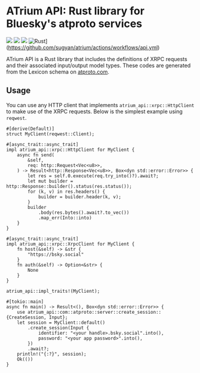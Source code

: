 # ATrium API: Rust library for Bluesky's atproto services

![](https://img.shields.io/crates/v/atrium-api)
![](https://img.shields.io/docsrs/atrium-api)
![](https://img.shields.io/crates/l/atrium-api)
![Rust](https://github.com/sugyan/atrium/actions/workflows/api.yml/badge.svg?branch=main)](https://github.com/sugyan/atrium/actions/workflows/api.yml)

ATrium API is a Rust library that includes the definitions of XRPC requests and their associated input/output model types. These codes are generated from the Lexicon schema on [atproto.com](https://atproto.com/).

## Usage

You can use any HTTP client that implements `atrium_api::xrpc::HttpClient` to make use of the XRPC requests. Below is the simplest example using `reqwest`.

```rust,ignore
#[derive(Default)]
struct MyClient(reqwest::Client);

#[async_trait::async_trait]
impl atrium_api::xrpc::HttpClient for MyClient {
    async fn send(
        &self,
        req: http::Request<Vec<u8>>,
    ) -> Result<http::Response<Vec<u8>>, Box<dyn std::error::Error>> {
        let res = self.0.execute(req.try_into()?).await?;
        let mut builder = http::Response::builder().status(res.status());
        for (k, v) in res.headers() {
            builder = builder.header(k, v);
        }
        builder
            .body(res.bytes().await?.to_vec())
            .map_err(Into::into)
    }
}

#[async_trait::async_trait]
impl atrium_api::xrpc::XrpcClient for MyClient {
    fn host(&self) -> &str {
        "https://bsky.social"
    }
    fn auth(&self) -> Option<&str> {
        None
    }
}

atrium_api::impl_traits!(MyClient);

#[tokio::main]
async fn main() -> Result<(), Box<dyn std::error::Error>> {
    use atrium_api::com::atproto::server::create_session::{CreateSession, Input};
    let session = MyClient::default()
        .create_session(Input {
            identifier: "<your handle>.bsky.social".into(),
            password: "<your app password>".into(),
        })
        .await?;
    println!("{:?}", session);
    Ok(())
}
```